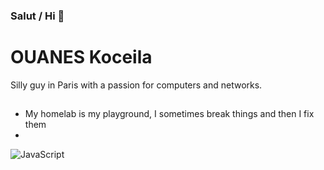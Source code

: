 ### Salut / Hi 👋

<!--
**kocey131/kocey131** is a ✨ _special_ ✨ repository because its `README.md` (this file) appears on your GitHub profile.

Here are some ideas to get you started:

- 🔭 I’m currently working on ...
- 🌱 I’m currently learning ...
- 👯 I’m looking to collaborate on ...
- 🤔 I’m looking for help with ...
- 💬 Ask me about ...
- 📫 How to reach me: ...
- 😄 Pronouns: ...
- ⚡ Fun fact: ...
-->
# OUANES Koceila

Silly guy in Paris with a passion for computers and networks. 

## 
- My homelab is my playground, I sometimes break things and then I fix them
- 

![JavaScript](https://img.shields.io/badge/-JavaScript-yellow?logo=javascript&logoColor=white)


